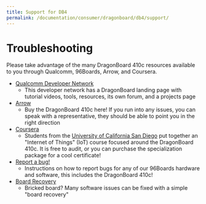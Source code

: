 ```yaml
---
title: Support for DB4
permalink: /documentation/consumer/dragonboard/db4/support/
---
```

# Troubleshooting

Please take advantage of the many DragonBoard 410c resources available to you through Qualcomm, 96Boards, Arrow, and Coursera.

- [Qualcomm Developer Network](https://developer.qualcomm.com/hardware/dragonboard-410c)
   - This developer network has a DragonBoard landing page with tutorial videos, tools, resources, its own forum, and a projects page
- [Arrow](https://www.arrow.com)
   - Buy the DragonBoard 410c here! If you run into any issues, you can speak with a representative, they should be able to point you in the right direction
- [Coursera](https://www.coursera.org/specializations/internet-of-things)
   - Students from the [University of California San Diego](https://ucsd.edu/) put together an "Internet of Things" (IoT) course focused around the DragonBoard 410c. It is free to audit, or you can purchase the specialization package for a cool certificate!
- [Report a bug!](../../../../Extras/Report_a_bug.md)
   - Instructions on how to report bugs for any of our 96Boards hardware and software, this includes the DragonBoard 410c!
- [Board Recovery](../../dragonboard410c/installation/board-recovery.md)
   - Bricked board? Many software issues can be fixed with a simple "board recovery"
